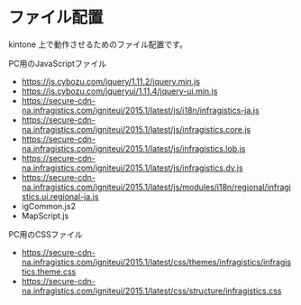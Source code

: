 # ファイル配置

kintone 上で動作させるためのファイル配置です。

PC用のJavaScriptファイル
- https://js.cybozu.com/jquery/1.11.2/jquery.min.js
- https://js.cybozu.com/jqueryui/1.11.4/jquery-ui.min.js
- https://secure-cdn-na.infragistics.com/igniteui/2015.1/latest/js/i18n/infragistics-ja.js
- https://secure-cdn-na.infragistics.com/igniteui/2015.1/latest/js/infragistics.core.js
- https://secure-cdn-na.infragistics.com/igniteui/2015.1/latest/js/infragistics.lob.js
- https://secure-cdn-na.infragistics.com/igniteui/2015.1/latest/js/infragistics.dv.js
- https://secure-cdn-na.infragistics.com/igniteui/2015.1/latest/js/modules/i18n/regional/infragistics.ui.regional-ja.js
- igCommon.js2
- MapScript.js


PC用のCSSファイル
- https://secure-cdn-na.infragistics.com/igniteui/2015.1/latest/css/themes/infragistics/infragistics.theme.css
- https://secure-cdn-na.infragistics.com/igniteui/2015.1/latest/css/structure/infragistics.css